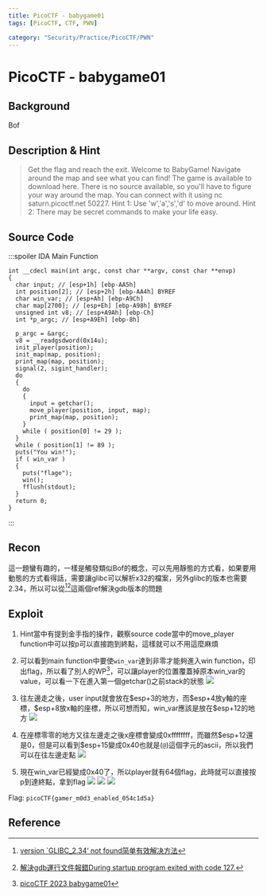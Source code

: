 ```yaml
---
title: PicoCTF - babygame01
tags: [PicoCTF, CTF, PWN]

category: "Security/Practice/PicoCTF/PWN"
---
```


# PicoCTF - babygame01
<!-- more -->

## Background
Bof

## Description & Hint
> Get the flag and reach the exit. Welcome to BabyGame! Navigate around the map and see what you can find! The game is available to download here. There is no source available, so you'll have to figure your way around the map. You can connect with it using nc saturn.picoctf.net 50227.
> Hint 1: Use 'w','a','s','d' to move around.
> Hint 2: There may be secret commands to make your life easy.

## Source Code
:::spoiler IDA Main Function
```cpp=
int __cdecl main(int argc, const char **argv, const char **envp)
{
  char input; // [esp+1h] [ebp-AA5h]
  int position[2]; // [esp+2h] [ebp-AA4h] BYREF
  char win_var; // [esp+Ah] [ebp-A9Ch]
  char map[2700]; // [esp+Eh] [ebp-A98h] BYREF
  unsigned int v8; // [esp+A9Ah] [ebp-Ch]
  int *p_argc; // [esp+A9Eh] [ebp-8h]

  p_argc = &argc;
  v8 = __readgsdword(0x14u);
  init_player(position);
  init_map(map, position);
  print_map(map, position);
  signal(2, sigint_handler);
  do
  {
    do
    {
      input = getchar();
      move_player(position, input, map);
      print_map(map, position);
    }
    while ( position[0] != 29 );
  }
  while ( position[1] != 89 );
  puts("You win!");
  if ( win_var )
  {
    puts("flage");
    win();
    fflush(stdout);
  }
  return 0;
}
```
:::

## Recon
這一題蠻有趣的，一樣是觸發類似Bof的概念，可以先用靜態的方式看，如果要用動態的方式看得話，需要讓glibc可以解析x32的檔案，另外glibc的版本也需要2.34，所以可以從[^gdb_problem][^x32_glibc_problem]這兩個ref解決gdb版本的問題

## Exploit
1. Hint當中有提到金手指的操作，觀察source code當中的move_player function中可以按p可以直接跑到終點，這樣就可以不用這麼麻煩

2. 可以看到main function中要使`win_var`達到非零才能夠進入win function，印出flag，所以看了別人的WP[^babygame01_WP]，可以讓player的位置覆蓋掉原本win_var的value，可以看一下在進入第一個getchar()之前stack的狀態
    ![](https://hackmd.io/_uploads/SkeT2IAq3.png)

3. 往左邊走之後，user input就會放在\$esp+3的地方，而\$esp+4放y軸的座標，\$esp+8放x軸的座標，所以可想而知，win_var應該是放在\$esp+12的地方
    ![](https://hackmd.io/_uploads/BkluaLCq2.png)

4. 在座標零零的地方又往左邊走之後x座標會變成0xffffffff，而雖然\$esp+12還是0，但是可以看到$esp+15變成0x40也就是(`@`)這個字元的ascii，所以我們可以在往左邊走點
    ![](https://hackmd.io/_uploads/H1GYCL0qh.png)
5. 現在win_var已經變成0x40了，所以player就有64個flag，此時就可以直接按p到達終點，拿到flag
    ![](https://hackmd.io/_uploads/BkqVfwR9n.png)
    ![](https://hackmd.io/_uploads/ryxwGP0ch.png)
    ![](https://hackmd.io/_uploads/Hy0qMD0q3.png)



Flag: `picoCTF{gamer_m0d3_enabled_054c1d5a}`

## Reference
[^babygame01_WP]:[picoCTF 2023 babygame01](https://youtu.be/I9BL3fZOj1M)
[^gdb_problem]:[version `GLIBC_2.34‘ not found简单有效解决方法](https://blog.csdn.net/huazhang_001/article/details/128828999)
[^x32_glibc_problem]:[解決gdb運行文件報錯During startup program exited with code 127.](https://www.zendei.com/article/55341.html)